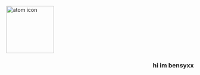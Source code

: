 <p align=left>
  <img src="https://github.com/bensyxx/.github/blob/main/atom.png" alt="atom icon" length="128" width="128">
  <h3 align=right>hi im bensyxx</h3>
